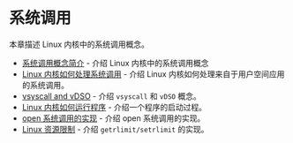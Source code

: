 # 系统调用

本章描述 Linux 内核中的系统调用概念。

* [系统调用概念简介](linux-syscall-1.md) - 介绍 Linux 内核中的系统调用概念
* [Linux 内核如何处理系统调用](linux-syscall-2.md) - 介绍 Linux 内核如何处理来自于用户空间应用的系统调用。
* [vsyscall and vDSO](linux-syscall-3.md) - 介绍 `vsyscall` 和 `vDSO` 概念。
* [Linux 内核如何运行程序](linux-syscall-4.md) - 介绍一个程序的启动过程。
* [open 系统调用的实现](linux-syscall-5.md) - 介绍 open 系统调用的实现。
* [Linux 资源限制](linux-syscall-6.md) - 介绍 `getrlimit/setrlimit` 的实现。
